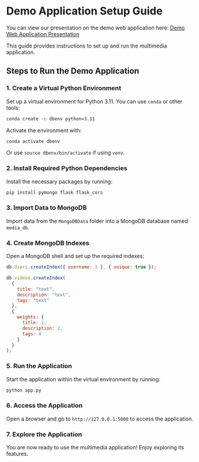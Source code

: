 # Demo Application Setup Guide

You can view our presentation on the demo web application here: [Demo Web Application Presentation](https://drive.google.com/drive/folders/13WhIT6acXj8b1hj6SYNg7VZWoFyNdMa7?usp=drive_link)

This guide provides instructions to set up and run the multimedia application.

## Steps to Run the Demo Application

### 1. Create a Virtual Python Environment
   Set up a virtual environment for Python 3.11. You can use `conda` or other tools:
   ```bash
   conda create -n dbenv python=3.11
   ```
   Activate the environment with:
   ```bash
   conda activate dbenv
   ```
   Or use `source dbenv/bin/activate` if using `venv`.

### 2. Install Required Python Dependencies
   Install the necessary packages by running:
   ```bash
   pip install pymongo flask flask_cors
   ```

### 3. Import Data to MongoDB
   Import data from the `MongoDBData` folder into a MongoDB database named `media_db`.

### 4. Create MongoDB Indexes
   Open a MongoDB shell and set up the required indexes:
   ```javascript
   db.Users.createIndex({ username: 1 }, { unique: true });
   
   db.videos.createIndex(
     {
       title: "text",
       description: "text",
       tags: "text"
     },
     {
       weights: {
         title: 1,
         description: 2,
         tags: 4
       }
     }
   );
   ```

### 5. Run the Application
   Start the application within the virtual environment by running:
   ```bash
   python app.py
   ```

### 6. Access the Application
   Open a browser and go to `http://127.0.0.1:5000` to access the application.

### 7. Explore the Application
   You are now ready to use the multimedia application! Enjoy exploring its features.
